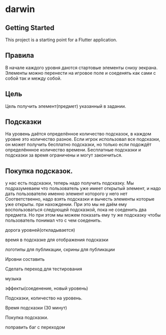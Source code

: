 # darwin
## Getting Started

This project is a starting point for a Flutter application.

## Правила
В начале каждого уровня даются стартовые элементы снизу эекрана.
Элементы можно перенести на игровое поле и соеденять как сами с собой так и между собой.

## Цель
Цель получить элемент(предмет) указанный в задании.

## Подсказки
На уровень даётся определённое количество подсказок, в каждом уровне это количество разное.
Если игрок использовал все подсказки, он может получить бесплатно подсказки, но только если подождёт определённное количество времени.
Бесплатные подсказки и подсказки за время ограничены и могут закончиться. 


## Покупка подсказок.




у нас есть подсказки, теперь надо получить подсказку. Мы подразумеваем что
пользователь уже имеет открытый элемент, и надо дать пользователю
именно элемент которого у него нет
Соответственно, надо взять подсказки и вычесть элементы которые уже открыты.
при нахождении. При это мы не даём ему воспользоваться следующей подсказкой,
пока не соеденить два предмета. Но при этом мы можем показать ему ту же подсказку
чтобы пользователь понимал что с чем соеденить.



дорога уровней(откладывается)

время в подсказке для отображения подсказки

логотипы для публикации, 
скрины для публикации

Ировни составить

Сделать переход для тестирования

музыка

эффекты(соеденение, новый уровень)

Подсказки, количество на уровень.

Время подсказки (30 минут)

Покупка подсказки.

поправить баг с переходом